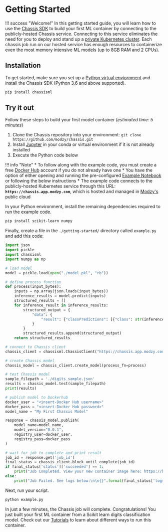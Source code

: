 # Getting Started

!!! success "Welcome!"
     In this getting started guide, you will learn how to use the [Chassis SDK](https://pypi.org/project/chassisml/) to build your first ML container by connecting to the publicly-hosted Chassis service.
     Connecting to this service eliminates the need for you to deploy and stand up a [private Kubernetes cluster](../tutorials/deploy-manual.md). Each chassis job run on our hosted service has enough resources to containerize even the most memory intensive ML models (up to 8GB RAM and 2 CPUs).  

## Installation

To get started, make sure you set up a [Python virtual enviornment](https://realpython.com/what-is-pip/#using-pip-in-a-python-virtual-environment) and install the Chassis SDK (Python 3.6 and above supported).

```bash
pip install chassisml
```

## Try it out

Follow these steps to build your first model container (*estimated time: 5 minutes*)

1. Clone the Chassis repository into your environment: `git clone https://github.com/modzy/chassis.git`
2. Install [Jupyter](https://jupyter.org/install) in your conda or virtual environment if it is not already installed
3. Execute the Python code below

!!! info "Note"
     * To follow along with the example code, you must create a free [Docker Hub](https://hub.docker.com/signup) account if you do not already have one
     * You have the option of either opening and running the pre-configured [Example Notebook](https://github.com/modzy/chassis/blob/main/getting-started/Getting%20Started%20with%20Chassis.ipynb) or following the below instructions
     * The example code connects to the publicly-hosted Kubernetes service through this URL: **`https://chassis.app.modzy.com`**, which is hosted and managed in [Modzy's](https://modzy.com) public cloud

In your Python environment, install the remaining dependencies required to run the example code.

```bash
pip install scikit-learn numpy
```

Finally, create a file in the `./getting-started/` directory called `example.py` and add this code:

```python
import json
import pickle
import chassisml
import numpy as np

# load model
model = pickle.load(open("./model.pkl", "rb"))

# define process function
def process(input_bytes):
    inputs = np.array(json.loads(input_bytes))
    inference_results = model.predict(inputs)
    structured_results = []
    for inference_result in inference_results:
        structured_output = {
            "data": {
                "result": {"classPredictions": [{"class": str(inference_result), "score": str(1)}]}
            }
        }
        structured_results.append(structured_output)
    return structured_results

# connect to Chassis client
chassis_client = chassisml.ChassisClient("https://chassis.app.modzy.com/")

# create Chassis model
chassis_model = chassis_client.create_model(process_fn=process)

# test Chassis model
sample_filepath = './digits_sample.json'
results = chassis_model.test(sample_filepath)
print(results)

# publish model to Dockerhub
docker_user = "<insert-Docker Hub username>"
docker_pass = "<insert-Docker Hub password>"
model_name = "My First Chassis Model"

response = chassis_model.publish(
    model_name=model_name,
    model_version="0.0.1",
    registry_user=docker_user,
    registry_pass=docker_pass
)

# wait for job to complete and print result
job_id = response.get('job_id')
final_status = chassis_client.block_until_complete(job_id)
if final_status['status']['succeeded'] == 1:
    print("Job Completed. View your new container image here: https://hub.docker.com/repository/docker/{}/{}".format(docker_user, "-".join(model_name.lower().split(" "))))
else:
    print("Job Failed. See logs below:\n\n{}".format(final_status['logs']))
```

Next, run your script.

```bash
python example.py
```

In just a few minutes, the Chassis job will complete. Congratulations! You just built your first ML container from a Scikit learn digits classification model. Check out our [Tutorials](../tutorials/ds-postman.md) to learn about different ways to run this container.

